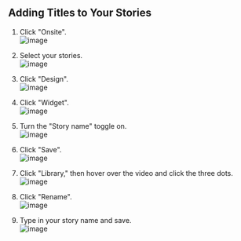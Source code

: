 ## Adding Titles to Your Stories

1. Click "Onsite".  
   ![image](https://github.com/user-attachments/assets/295f2de3-bd4e-434d-aa37-199486498795)

2. Select your stories.  
   ![image](https://github.com/user-attachments/assets/546233b4-1bca-493a-be98-abac4df319de)

3. Click "Design".  
   ![image](https://github.com/user-attachments/assets/8edab79b-6b5c-475a-93bc-a80f2e9b9428)

4. Click "Widget".  
   ![image](https://github.com/user-attachments/assets/9dc363db-a299-4925-a156-b0097fc4b2a3)

5. Turn the "Story name" toggle on.  
   ![image](https://github.com/user-attachments/assets/79e42ffc-517d-4082-bfcd-1c79f0069eda)

6. Click "Save".  
   ![image](https://github.com/user-attachments/assets/cab4fea7-7925-4124-a9e7-1c0f04a324ce)

7. Click "Library," then hover over the video and click the three dots.  
   ![image](https://github.com/user-attachments/assets/a5b15b97-f63d-4f44-affb-2a46f7733615)

8. Click "Rename".  
   ![image](https://github.com/user-attachments/assets/abd99bda-718f-4d6f-89a0-88e4c2e6a31e)

9. Type in your story name and save.  
   ![image](https://github.com/user-attachments/assets/7e01cc46-92ff-4aa2-93f7-0690bdc00f79)
